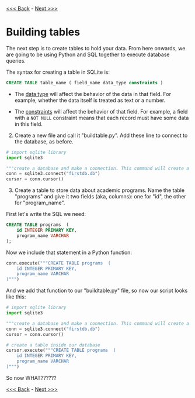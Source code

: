 [<<< Back](1-builddb.md) - [Next >>>](3-insertdata.md)

# Building tables

The next step is to create tables to hold your data. From here onwards, we are going to be using Python and SQL together to execute database queries.

The syntax for creating a table in SQLite is:

```sql
CREATE TABLE table_name ( field_name data_type constraints )
```

- The [data type](https://www.sqlite.org/datatype3.html) will affect the behavior of the data in that field. For example, whether the data itself is treated as text or a number.

- The [constraints](http://www.tutorialspoint.com/sqlite/sqlite_constraints.htm) will affect the behavior of that field. For example, a field with a `NOT NULL` constraint means that each record must have some data in this field.

2. Create a new file and call it "buildtable.py". Add these line to connect to the database, as before.

```python
# import sqlite library
import sqlite3

"""create a database and make a connection. This command will create a new database if it doesn't already exist."""
conn = sqlite3.connect("firstdb.db")
cursor = conn.cursor()
```

3. Create a table to store data about academic programs. Name the table "programs" and give it two fields (aka, columns): one for "id", the other for "program_name".

First let's write the SQL we need:

```sql
CREATE TABLE programs  (
	id INTEGER PRIMARY KEY,
	program_name VARCHAR
);
```

Now we include that statement in a Python function:

```python
conn.execute("""CREATE TABLE programs  (
    id INTEGER PRIMARY KEY,
    program_name VARCHAR
)""")
```

And we add that function to our "buildtable.py" file, so now our script looks like this:

```python
# import sqlite library
import sqlite3

"""create a database and make a connection. This command will create a new database if it doesn't already exist."""
conn = sqlite3.connect("firstdb.db")
cursor = conn.cursor()

# create a table inside our database
cursor.execute("""CREATE TABLE programs  (
    id INTEGER PRIMARY KEY,
    program_name VARCHAR
)""")
```

So now WHAT??????


[<<< Back](1-builddb.md) - [Next >>>](3-insertdata.md)
